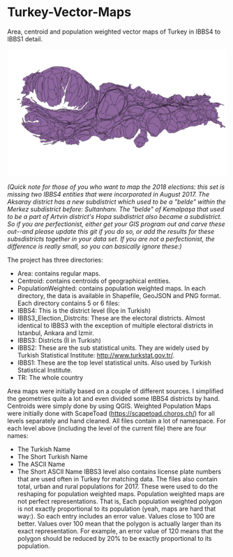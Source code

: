 # Turkey-Vector-Maps
Area, centroid and population weighted vector maps of Turkey in IBBS4 to IBBS1 detail.

![IBBS4 Population Weighted Map](/PopulationWeighted/PNG/IBBS4.png?raw=true "IBBS4 Population Weighted Map")
    

*(Quick note for those of you who want to map the 2018 elections: this set is missing two IBBS4 entities that were incorporated in August 2017. The Aksaray district has a new subdistrict which used to be a "belde" within the Merkez subdistrict before: Sultanhanı. The "belde" of Kemalpaşa that used to be a part of Artvin district's Hopa subdistrict also became a subdistrict. So if you are perfectionist, either get your GIS program out and carve these out--and please update this git if you do so, or add the results for these subsdistricts together in your data set. If you are not a perfectionist, the difference is really small, so you can basically ignore these:)*

The project has three directories:
- Area: contains regular maps.
- Centroid: contains centroids of geographical entities.
- PopulationWeighted: contains population weighted maps.
In each directory, the data is available in Shapefile, GeoJSON and PNG format.
Each directory contains 5 or 6 files:
- IBBS4: This is the district level (İlçe in Turkish)
- IBBS3_Election_Distrcits: These are the electoral districts. Almost identical to IBBS3 with the exception of multiple electoral districts in Istanbul, Ankara and Izmir.
- IBBS3: Districts (İl in Turkish)
- IBBS2: These are the sub statistical units. They are widely used by Turkish Statistical Institute: http://www.turkstat.gov.tr/.
- IBBS1: These are the top level statistical units. Also used by Turkish Statistical Institute.
- TR: The whole country

Area maps were initially based on a couple of different sources. I simplified the geometries quite a lot and even divided some IBBS4 districts by hand.
Centroids were simply done by using QGIS.
Weighted Population Maps were initially done with ScapeToad (https://scapetoad.choros.ch/) for all levels separately and hand cleaned.
All files contain a lot of namespace. For each level above (including the level of the current file) there are four names:
- The Turkish Name
- The Short Turkish Name
- The ASCII Name
- The Short ASCII Name
IBBS3 level also contains license plate numbers that are used often in Turkey for matching data.
The files also contain total, urban and rural populations for 2017. These were used to do the reshaping for population weighted maps.
Population weighted maps are not perfect representations. That is, Each population weighted polygon is not exactly proportional to its population (yeah, maps are hard that way:). So each entry includes an error value. Values close to 100 are better. Values over 100 mean that the polygon is actually larger than its exact representation. For example, an error value of 120 means that the polygon should be reduced by 20% to be exactly proportional to its population. 
